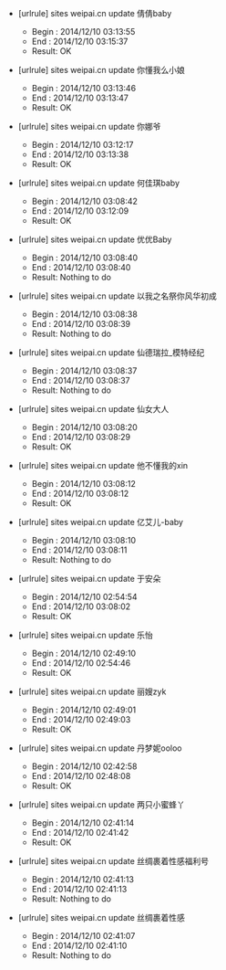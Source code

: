 * [urlrule] sites weipai.cn update 倩倩baby

    * Begin : 2014/12/10 03:13:55
    * End   : 2014/12/10 03:15:37
    * Result: OK

* [urlrule] sites weipai.cn update 你懂我么小娘

    * Begin : 2014/12/10 03:13:46
    * End   : 2014/12/10 03:13:47
    * Result: OK

* [urlrule] sites weipai.cn update 你娜爷

    * Begin : 2014/12/10 03:12:17
    * End   : 2014/12/10 03:13:38
    * Result: OK

* [urlrule] sites weipai.cn update 何佳琪baby

    * Begin : 2014/12/10 03:08:42
    * End   : 2014/12/10 03:12:09
    * Result: OK

* [urlrule] sites weipai.cn update 优优Baby

    * Begin : 2014/12/10 03:08:40
    * End   : 2014/12/10 03:08:40
    * Result: Nothing to do

* [urlrule] sites weipai.cn update 以我之名祭你风华初成

    * Begin : 2014/12/10 03:08:38
    * End   : 2014/12/10 03:08:39
    * Result: Nothing to do

* [urlrule] sites weipai.cn update 仙德瑞拉_模特经纪

    * Begin : 2014/12/10 03:08:37
    * End   : 2014/12/10 03:08:37
    * Result: Nothing to do

* [urlrule] sites weipai.cn update 仙女大人

    * Begin : 2014/12/10 03:08:20
    * End   : 2014/12/10 03:08:29
    * Result: OK

* [urlrule] sites weipai.cn update 他不懂我的xin

    * Begin : 2014/12/10 03:08:12
    * End   : 2014/12/10 03:08:12
    * Result: OK

* [urlrule] sites weipai.cn update 亿艾儿-baby

    * Begin : 2014/12/10 03:08:10
    * End   : 2014/12/10 03:08:11
    * Result: Nothing to do

* [urlrule] sites weipai.cn update 于安朵

    * Begin : 2014/12/10 02:54:54
    * End   : 2014/12/10 03:08:02
    * Result: OK

* [urlrule] sites weipai.cn update 乐怡

    * Begin : 2014/12/10 02:49:10
    * End   : 2014/12/10 02:54:46
    * Result: OK

* [urlrule] sites weipai.cn update 丽嫂zyk

    * Begin : 2014/12/10 02:49:01
    * End   : 2014/12/10 02:49:03
    * Result: OK

* [urlrule] sites weipai.cn update 丹梦妮ooloo

    * Begin : 2014/12/10 02:42:58
    * End   : 2014/12/10 02:48:08
    * Result: OK

* [urlrule] sites weipai.cn update 两只小蜜蜂丫

    * Begin : 2014/12/10 02:41:14
    * End   : 2014/12/10 02:41:42
    * Result: OK

* [urlrule] sites weipai.cn update 丝绸裹着性感福利号

    * Begin : 2014/12/10 02:41:13
    * End   : 2014/12/10 02:41:13
    * Result: Nothing to do

* [urlrule] sites weipai.cn update 丝绸裹着性感

    * Begin : 2014/12/10 02:41:07
    * End   : 2014/12/10 02:41:10
    * Result: Nothing to do

